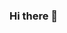 ### Hi there 👋

<!--
**zhangruixiang666/zhangruixiang666** is a ✨ _special_ ✨ repository because its `README.md` (this file) appears on your GitHub profile.

Here are some ideas to get you started:

- 🔭 I’m currently working on 大数据技术与应用
- 🌱 I’m currently learning 软件工程与文档写作
- 👯 I’m looking to collaborate on完成这份作业
- 🤔 I’m looking for help with翻译英语课文
- 💬 Ask me about学校的情况
- 📫 How to reach me:qq321766358
- 😄 Pronouns:笔记本
- ⚡ Fun fact: 好玩
-->
